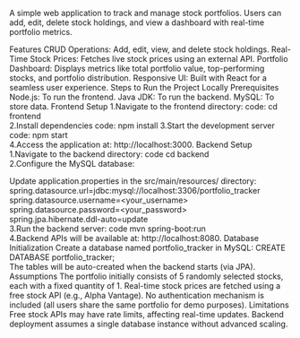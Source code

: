 A simple web application to track and manage stock portfolios. Users can add, edit, delete stock holdings, and view a dashboard with real-time portfolio metrics.

Features
CRUD Operations: Add, edit, view, and delete stock holdings.
Real-Time Stock Prices: Fetches live stock prices using an external API.
Portfolio Dashboard: Displays metrics like total portfolio value, top-performing stocks, and portfolio distribution.
Responsive UI: Built with React for a seamless user experience.
Steps to Run the Project Locally
Prerequisites
Node.js: To run the frontend.
Java JDK: To run the backend.
MySQL: To store data.
Frontend Setup
1.Navigate to the frontend directory:
code:
cd frontend  
2.Install dependencies
code:
npm install 
3.Start the development server
code: 
npm start  
4.Access the application at: http://localhost:3000.
Backend Setup
1.Navigate to the backend directory:
 code
cd backend  
2.Configure the MySQL database:

Update application.properties in the src/main/resources/ directory:
spring.datasource.url=jdbc:mysql://localhost:3306/portfolio_tracker  
spring.datasource.username=<your_username>  
spring.datasource.password=<your_password>  
spring.jpa.hibernate.ddl-auto=update  
3.Run the backend server:
 code
mvn spring-boot:run  
4.Backend APIs will be available at: http://localhost:8080.
Database Initialization
Create a database named portfolio_tracker in MySQL:
CREATE DATABASE portfolio_tracker;  
The tables will be auto-created when the backend starts (via JPA).
Assumptions
The portfolio initially consists of 5 randomly selected stocks, each with a fixed quantity of 1.
Real-time stock prices are fetched using a free stock API (e.g., Alpha Vantage).
No authentication mechanism is included (all users share the same portfolio for demo purposes).
Limitations
Free stock APIs may have rate limits, affecting real-time updates.
Backend deployment assumes a single database instance without advanced scaling.
